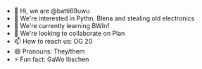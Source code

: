 - 👋 Hi, we are @batti69uwu
- 👀 We're interested in Pythn, Blena and stealing old electronics
- 🌱 We're currently learning BWInf
- 💞️ We're looking to collaborate on Plan
- 📫 How to reach us: OG 20
- 😄 Pronouns: They/them
- ⚡ Fun fact: GaWo löschen

<!---
batti69uwu/batti69uwu is a ✨ special ✨ repository because its `README.md` (this file) appears on your GitHub profile.
You can click the Preview link to take a look at your changes.
--->
